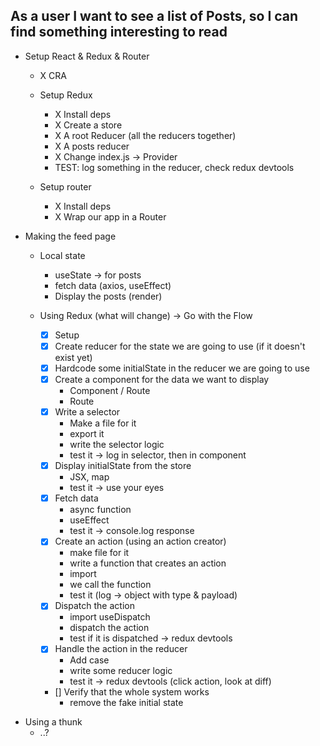 ## As a user I want to see a list of Posts, so I can find something interesting to read

- Setup React & Redux & Router

  - X CRA

  - Setup Redux

    - X Install deps
    - X Create a store
    - X A root Reducer (all the reducers together)
    - X A posts reducer
    - X Change index.js -> Provider
    - TEST: log something in the reducer, check redux devtools

  - Setup router

    - X Install deps
    - X Wrap our app in a Router

- Making the feed page

  - Local state

    - useState -> for posts
    - fetch data (axios, useEffect)
    - Display the posts (render)

  - Using Redux (what will change) -> Go with the Flow

    - [x] Setup
    - [x] Create reducer for the state we are going to use (if it doesn't exist yet)
    - [x] Hardcode some initialState in the reducer we are going to use
    - [x] Create a component for the data we want to display
      - Component / Route
      - Route
    - [x] Write a selector
      - Make a file for it
      - export it
      - write the selector logic
      - test it -> log in selector, then in component
    - [x] Display initialState from the store
      - JSX, map
      - test it -> use your eyes
    - [x] Fetch data
      - async function
      - useEffect
      - test it -> console.log response
    - [x] Create an action (using an action creator)
      - make file for it
      - write a function that creates an action
      - import
      - we call the function
      - test it (log -> object with type & payload)
    - [x] Dispatch the action
      - import useDispatch
      - dispatch the action
      - test if it is dispatched -> redux devtools
    - [x] Handle the action in the reducer
      - Add case
      - write some reducer logic
      - test it -> redux devtools (click action, look at diff)
    - [] Verify that the whole system works
      - remove the fake initial state

* Using a thunk
  - ..?
